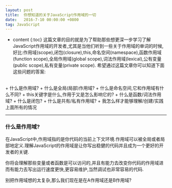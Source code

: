 ```yaml
---
layout: post
title:  你想知道的关于JavaScript作用域的一切
date:   2016-7-10 00:00:00 +0800
tag: JavaScript
---
```

* content
{:toc}
这篇文章的目的就是为了帮助那些想更深一步学习了解JavaScript作用域的开发者,尤其是当他们听到一些关于作用域的单词的时候, 好比:作用域(scope),闭包(closure),this,命名空间(namespace),函数作用域(function scope),全局作用域(global scope),词法作用域(lexical),公有变量(public scope),私有变量(private scope). 
希望通过这篇文章你可以知道下面这些问题的答案:
<br/>
+ 什么是作用域?
+ 什么是全局(局部)作用域?
+ 什么是命名空间,它和作用域有什么不同?
+ this关键字是什么,作用于又是怎么影响它的?
+ 什么是函数/词法作用域?
+ 什么是闭包?
+ 什么是共有/私有作用域?
+ 我怎么样才能够理解/创建/实践上面所有的情况
<!-- more -->

<hr>

### 什么是作用域?

在JavaScript中,作用域指的是你代码的当前上下文环境.作用域可以被全局或者局部地定义.理解JavaScript的作用域是让你写出稳健的代码并且成为一个更好的开发者的关键. 

你将会理解那些变量或者函数是可以访问的,并且有能力去改变你代码的作用域进而有能力去写出运行速度更快,更容易维护,当然调试也非常容易的代码. 

别把作用域想的太复杂,那么我们现在是在A作用域还是B作用域?


